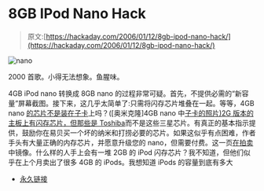 # 8GB IPod Nano Hack

> 原文:[https://hackaday.com/2006/01/12/8gb-ipod-nano-hack/](https://hackaday.com/2006/01/12/8gb-ipod-nano-hack/)

![nano](../Images/ba41f7a274eb2f2c7c08545b16e698b8.png)

2000 首歌。小得无法想象。鱼腥味。

4GB iPod nano 转换成 8GB nano 的过程非常可疑。首先，不提供必需的“新容量”屏幕截图。接下来，这几乎太简单了:只需将闪存芯片堆叠在一起。等等，4GB nano [的芯片不是装在子卡](http://pc.watch.impress.co.jp/docs/2005/0908/nano.htm)上吗？([奥米克隆]4GB nano 中[子卡的照片)2G 版本的主板上有闪存芯片，但](http://www.public.iastate.edu/%7Eomikron/Shenanigans/MultiArcade/)[那些是 Toshiba](http://arstechnica.com/reviews/hardware/nano.ars/4)而不是这些三星芯片。有真正的基本指示提供，鼓励你在易贝买一个坏的纳米和打捞必要的芯片。如果这似乎有点困难，作者手头有大量正确的内存芯片，并愿意升级您的 nano，但需要付费。这一页[在拍卖](http://cgi.ebay.com/upgrade-4gb-nano-to-8gb-nano-ipod-upgrade-hack-not-2gb_W0QQitemZ5853342195QQcategoryZ118267QQssPageNameZWDVWQQrdZ1QQcmdZViewItem)中镜像。什么样的人手上会有一堆 2GB 的 iPod 闪存芯片？我不知道，但他们似乎在上个月卖出了很多 4GB 的 iPods。我想知道 iPods 的容量到底有多大

*   [永久链接](http://www.multiarcade.com/)